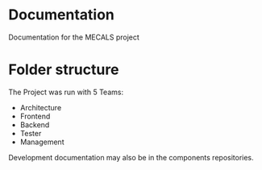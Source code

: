 # Documentation
Documentation for the MECALS project

# Folder structure
The Project was run with 5 Teams:
* Architecture
* Frontend
* Backend
* Tester
* Management

Development documentation may also be in the components repositories.
